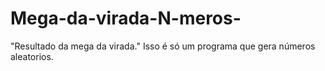 # Mega-da-virada-N-meros-
"Resultado da mega da virada."
Isso é só um programa que gera números aleatorios.
